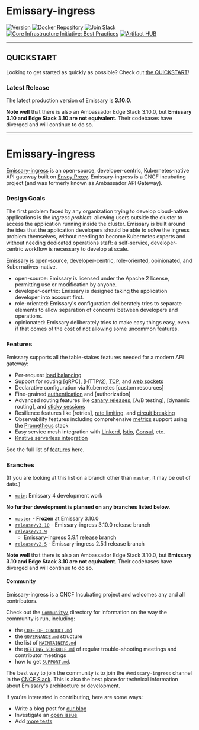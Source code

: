 Emissary-ingress
================

<!-- [![Alt Text][image-url]][link-url] -->
[![Version][badge-version-img]][badge-version-link]
[![Docker Repository][badge-docker-img]][badge-docker-link]
[![Join Slack][badge-slack-img]][badge-slack-link]
[![Core Infrastructure Initiative: Best Practices][badge-cii-img]][badge-cii-link]
[![Artifact HUB][badge-artifacthub-img]][badge-artifacthub-link]

[badge-version-img]: https://img.shields.io/docker/v/emissaryingress/emissary?sort=semver
[badge-version-link]: https://github.com/emissary-ingress/emissary/releases
[badge-docker-img]: https://img.shields.io/docker/pulls/emissaryingress/emissary
[badge-docker-link]: https://hub.docker.com/r/emissaryingress/emissary
[badge-slack-img]: https://img.shields.io/badge/slack-join-orange.svg
[badge-slack-link]: https://communityinviter.com/apps/cloud-native/cncf
[badge-cii-img]: https://bestpractices.coreinfrastructure.org/projects/1852/badge
[badge-cii-link]: https://bestpractices.coreinfrastructure.org/projects/1852
[badge-artifacthub-img]: https://img.shields.io/endpoint?url=https://artifacthub.io/badge/repository/emissary-ingress
[badge-artifacthub-link]: https://artifacthub.io/packages/helm/datawire/emissary-ingress

<!-- Links are (mostly) at the end of this document, for legibility. -->

---

## QUICKSTART

Looking to get started as quickly as possible? Check out [the
QUICKSTART](https://emissary-ingress.dev/docs/3.10/quick-start/)!

### Latest Release

The latest production version of Emissary is **3.10.0**.

**Note well** that there is also an Ambassador Edge Stack 3.10.0, but
**Emissary 3.10 and Edge Stack 3.10 are not equivalent**. Their codebases have
diverged and will continue to do so.

---

Emissary-ingress
================

[Emissary-ingress](https://www.getambassador.io/docs/open-source) is an
open-source, developer-centric, Kubernetes-native API gateway built on [Envoy
Proxy]. Emissary-ingress is a CNCF incubating project (and was formerly known
as Ambassador API Gateway).

### Design Goals

The first problem faced by any organization trying to develop cloud-native
applications is the _ingress problem_: allowing users outside the cluster to
access the application running inside the cluster. Emissary is built around
the idea that the application developers should be able to solve the ingress
problem themselves, without needing to become Kubernetes experts and without
needing dedicated operations staff: a self-service, developer-centric workflow
is necessary to develop at scale.

Emissary is open-source, developer-centric, role-oriented, opinionated, and
Kubernatives-native.

- open-source: Emissary is licensed under the Apache 2 license, permitting use
  or modification by anyone.
- developer-centric: Emissary is designed taking the application developer
  into account first.
- role-oriented: Emissary's configuration deliberately tries to separate
  elements to allow separation of concerns between developers and operations.
- opinionated: Emissary deliberately tries to make easy things easy, even if
  that comes of the cost of not allowing some uncommon features.

### Features

Emissary supports all the table-stakes features needed for a modern API
gateway:

* Per-request [load balancing]
* Support for routing [gRPC], [HTTP/2], [TCP], and [web sockets]
* Declarative configuration via Kubernetes [custom resources]
* Fine-grained [authentication] and [authorization]
* Advanced routing features like [canary releases], [A/B testing], [dynamic routing], and [sticky sessions]
* Resilience features like [retries], [rate limiting], and [circuit breaking]
* Observability features including comprehensive [metrics] support using the [Prometheus] stack
* Easy service mesh integration with [Linkerd], [Istio], [Consul], etc.
* [Knative serverless integration]

See the full list of [features](https://www.getambassador.io/docs/emissary) here.

### Branches

(If you are looking at this list on a branch other than `master`, it
may be out of date.)

- [`main`](https://github.com/emissary-ingress/emissary/tree/main): Emissary 4 development work

**No further development is planned on any branches listed below.**

- [`master`](https://github.com/emissary-ingress/emissary/tree/master) - **Frozen** at Emissary 3.10.0
- [`release/v3.10`](https://github.com/emissary-ingress/emissary/tree/release/v3.10) - Emissary-ingress 3.10.0 release branch
- [`release/v3.9`](https://github.com/emissary-ingress/emissary/tree/release/v3.9)
  - Emissary-ingress 3.9.1 release branch
- [`release/v2.5`](https://github.com/emissary-ingress/emissary/tree/release/v2.5) - Emissary-ingress 2.5.1 release branch

**Note well** that there is also an Ambassador Edge Stack 3.10.0, but
**Emissary 3.10 and Edge Stack 3.10 are not equivalent**. Their codebases have
diverged and will continue to do so.

#### Community

Emissary-ingress is a CNCF Incubating project and welcomes any and all
contributors.

Check out the [`Community/`](Community/) directory for information on
the way the community is run, including:

 - the [`CODE_OF_CONDUCT.md`](Community/CODE_OF_CONDUCT.md)
 - the [`GOVERNANCE.md`](Community/GOVERNANCE.md) structure
 - the list of [`MAINTAINERS.md`](Community/MAINTAINERS.md)
 - the [`MEETING_SCHEDULE.md`](Community/MEETING_SCHEDULE.md) of
   regular trouble-shooting meetings and contributor meetings
 - how to get [`SUPPORT.md`](Community/SUPPORT.md).

The best way to join the community is to join the `#emissary-ingress` channel
in the [CNCF Slack]. This is also the best place for technical information
about Emissary's architecture or development.

If you're interested in contributing, here are some ways:
* Write a blog post for [our blog](https://blog.getambassador.io)
* Investigate an [open issue](https://github.com/emissary-ingress/emissary/issues)
* Add [more tests](https://github.com/emissary-ingress/emissary/tree/main/ambassador/tests)

<!-- Please keep this list sorted. -->
[CNCF Slack]: https://communityinviter.com/apps/cloud-native/cncf
[Envoy Proxy]: https://www.envoyproxy.io

<!-- Legacy: clean up these links! -->

[authentication]: https://www.getambassador.io/docs/emissary/latest/topics/running/services/auth-service/
[canary releases]: https://www.getambassador.io/docs/emissary/latest/topics/using/canary/
[circuit breaking]: https://www.getambassador.io/docs/emissary/latest/topics/using/circuit-breakers/
[Consul]: https://www.getambassador.io/docs/emissary/latest/howtos/consul/
[CRDs]: https://kubernetes.io/docs/concepts/extend-kubernetes/api-extension/custom-resources/
[Datadog]: https://www.getambassador.io/docs/emissary/latest/topics/running/statistics/#datadog
[Grafana]: https://www.getambassador.io/docs/emissary/latest/topics/running/statistics/#grafana
[gRPC and HTTP/2]: https://www.getambassador.io/docs/emissary/latest/howtos/grpc/
[Istio]: https://www.getambassador.io/docs/emissary/latest/howtos/istio/
[Knative serverless integration]: https://www.getambassador.io/docs/emissary/latest/howtos/knative/
[Linkerd]: https://www.getambassador.io/docs/emissary/latest/howtos/linkerd2/
[load balancing]: https://www.getambassador.io/docs/emissary/latest/topics/running/load-balancer/
[metrics]: https://www.getambassador.io/docs/emissary/latest/topics/running/statistics/
[Prometheus]: https://www.getambassador.io/docs/emissary/latest/topics/running/statistics/#prometheus
[rate limiting]: https://www.getambassador.io/docs/emissary/latest/topics/running/services/rate-limit-service/
[self-service configuration]: https://www.getambassador.io/docs/emissary/latest/topics/using/mappings/
[sticky sessions]: https://www.getambassador.io/docs/emissary/latest/topics/running/load-balancer/#sticky-sessions--session-affinity
[TCP]: https://www.getambassador.io/docs/emissary/latest/topics/using/tcpmappings/
[TLS]: https://www.getambassador.io/docs/emissary/latest/howtos/tls-termination/
[web sockets]: https://www.getambassador.io/docs/emissary/latest/topics/using/tcpmappings/
